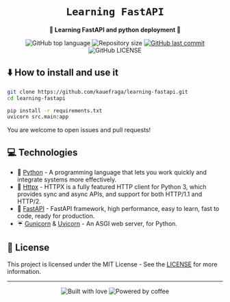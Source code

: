 <div align="center">
  <h1><code>Learning FastAPI</code></h1>

  <p>
    <strong>📒 Learning FastAPI and python deployment 📒</strong>
  </p>

  <p>
    <img
      alt="GitHub top language"
      src="https://img.shields.io/github/languages/top/kauefraga/learning-fastapi.svg"
    />
    <img
      alt="Repository size"
      src="https://img.shields.io/github/repo-size/kauefraga/learning-fastapi.svg"
    />
    <a href="https://github.com/kauefraga/learning-fastapi/commits/main">
      <img
        alt="GitHub last commit"
        src="https://img.shields.io/github/last-commit/kauefraga/learning-fastapi.svg"
      />
    </a>
    <img
      alt="GitHub LICENSE"
      src="https://img.shields.io/github/license/kauefraga/learning-fastapi.svg"
    />
  </p>
</div>

<!-- ## ✨ Features -->

## ⬇️ How to install and use it

```bash
git clone https://github.com/kauefraga/learning-fastapi.git
cd learning-fastapi

pip install -r requirements.txt
uvicorn src.main:app
```
You are welcome to open issues and pull requests!

## 💻 Technologies

- 🐍 [Python](https://www.python.org) - A programming language that lets you work quickly
and integrate systems more effectively.
- 🦋 [Httpx](https://www.python-httpx.org) - HTTPX is a fully featured HTTP client for Python 3, which provides sync and async APIs, and support for both HTTP/1.1 and HTTP/2.
- 🔮 [FastAPI](https://fastapi.tiangolo.com) - FastAPI framework, high performance, easy to learn, fast to code, ready for production.
- ☔ [Gunicorn](https://gunicorn.org) & [Uvicorn](https://www.uvicorn.org) - An ASGI web server, for Python.

<!-- ## 📜 Coming soon... -->

## 📝 License

This project is licensed under the MIT License - See the [LICENSE](https://github.com/kauefraga/learning-fastapi/blob/main/LICENSE) for more information.

---

<div align="center" display="flex">
  <img alt="Built with love" src="https://forthebadge.com/images/badges/built-with-love.svg">
  <img alt="Powered by coffee" src="https://forthebadge.com/images/badges/powered-by-coffee.svg">
</div>
